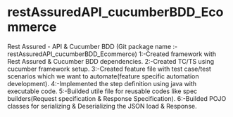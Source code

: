 # restAssuredAPI_cucumberBDD_Ecommerce
Rest Assured - API &amp; Cucumber BDD (Git package name :- restAssuredAPI_cucumberBDD_Ecommerce)
1:-Created framework with Rest Assured & Cucumber BDD dependencies.
2:-Created TC/TS using cucumber framework setup.
3:-Created feature file with test case/test scenarios which we want to automate(feature specific automation development).
4:-Implemented the step definition using java with executable code.
5:-Builded utile file for reusable codes like spec builders(Request specification & Response Specification).
6:-Builded POJO classes for serializing & Deserializing the JSON load & Response.